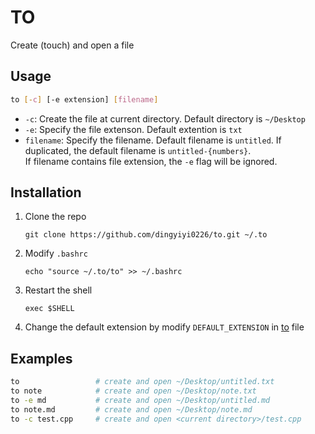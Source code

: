 # TO

Create (touch) and open a file

## Usage
```sh
to [-c] [-e extension] [filename]
```

-  `-c`: Create the file at current directory. Default directory is `~/Desktop`
-  `-e`: Specify the file extenson. Default extention is `txt`
-  `filename`: Specify the filename. Default filename is `untitled`. If duplicated, the default filename is `untitled-{numbers}`.  
   If filename contains file extension, the `-e` flag will be ignored.

## Installation
1. Clone the repo
    ```
    git clone https://github.com/dingyiyi0226/to.git ~/.to
    ```

2. Modify `.bashrc`
    ```
    echo "source ~/.to/to" >> ~/.bashrc
    ```

3. Restart the shell
    ```
    exec $SHELL
    ```
4. Change the default extension by modify `DEFAULT_EXTENSION` in [to](to) file

## Examples
```sh
to                 # create and open ~/Desktop/untitled.txt
to note            # create and open ~/Desktop/note.txt
to -e md           # create and open ~/Desktop/untitled.md
to note.md         # create and open ~/Desktop/note.md
to -c test.cpp     # create and open <current directory>/test.cpp
```
